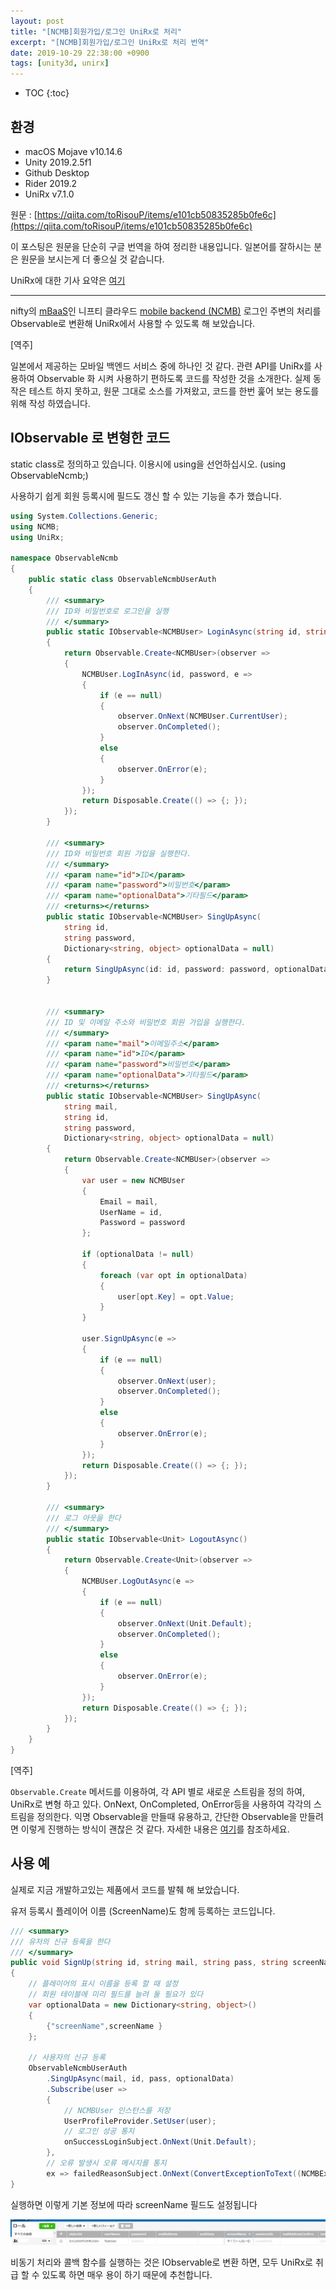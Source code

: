 ```yaml
---
layout: post
title: "[NCMB]회원가입/로그인 UniRx로 처리"
excerpt: "[NCMB]회원가입/로그인 UniRx로 처리 번역"
date: 2019-10-29 22:38:00 +0900
tags: [unity3d, unirx]
---
```

* TOC
{:toc}

## 환경

- macOS Mojave v10.14.6
- Unity 2019.2.5f1
- Github Desktop
- Rider 2019.2
- UniRx v7.1.0

원문 : [https://qiita.com/toRisouP/items/e101cb50835285b0fe6c](https://qiita.com/toRisouP/items/e101cb50835285b0fe6c)

이 포스팅은 원문을 단순히 구글 번역을 하여 정리한 내용입니다. 일본어를 잘하시는 분은 원문을 보시는게 더 좋으실 것 같습니다. 

UniRx에 대한 기사 요약은 [여기](https://qiita.com/toRisouP/items/48b9fa25df64d3c6a392)

---

nifty의 [mBaaS](https://en.wikipedia.org/wiki/Mobile_backend_as_a_service)인 니프티 클라우드 [mobile backend (NCMB)](https://mbaas.nifcloud.com) 로그인  주변의 처리를 Observable로 변환해 UniRx에서 사용할 수 있도록 해 보았습니다.

[역주]

일본에서 제공하는 모바일 백엔드 서비스 중에 하나인 것 같다. 관련 API를 UniRx를 사용하여 Observable 화 시켜 사용하기 편하도록 코드를 작성한 것을 소개한다. 실제 동작은 테스트 하지 못하고, 원문 그대로 소스를 가져왔고, 코드를 한번 훑어 보는 용도를 위해 작성 하였습니다.

## IObservable 로 변형한 코드

static class로 정의하고 있습니다. 이용시에 using을 선언하십시오. (using ObservableNcmb;)

사용하기 쉽게 회원 등록시에 필드도 갱신 할 수 있는 기능을 추가 했습니다.
```cs
using System.Collections.Generic;
using NCMB;
using UniRx;

namespace ObservableNcmb
{
    public static class ObservableNcmbUserAuth
    {
        /// <summary>
        /// ID와 비밀번호로 로그인을 실행
        /// </summary>
        public static IObservable<NCMBUser> LoginAsync(string id, string password)
        {
            return Observable.Create<NCMBUser>(observer =>
            {
                NCMBUser.LogInAsync(id, password, e =>
                {
                    if (e == null)
                    {
                        observer.OnNext(NCMBUser.CurrentUser);
                        observer.OnCompleted();
                    }
                    else
                    {
                        observer.OnError(e);
                    }
                });
                return Disposable.Create(() => {; });
            });
        }

        /// <summary>
        /// ID와 비밀번호 회원 가입을 실행한다.
        /// </summary>
        /// <param name="id">ID</param>
        /// <param name="password">비밀번호</param>
        /// <param name="optionalData">기타필드</param>
        /// <returns></returns>
        public static IObservable<NCMBUser> SingUpAsync(
            string id,
            string password,
            Dictionary<string, object> optionalData = null)
        {
            return SingUpAsync(id: id, password: password, optionalData: optionalData, mail: null);
        }


        /// <summary>
        /// ID 및 이메일 주소와 비밀번호 회원 가입을 실행한다.
        /// </summary>
        /// <param name="mail">이메일주소</param>
        /// <param name="id">ID</param>
        /// <param name="password">비밀번호</param>
        /// <param name="optionalData">기타필드</param>
        /// <returns></returns>
        public static IObservable<NCMBUser> SingUpAsync(
            string mail,
            string id,
            string password,
            Dictionary<string, object> optionalData = null)
        {
            return Observable.Create<NCMBUser>(observer =>
            {
                var user = new NCMBUser
                {
                    Email = mail,
                    UserName = id,
                    Password = password
                };

                if (optionalData != null)
                {
                    foreach (var opt in optionalData)
                    {
                        user[opt.Key] = opt.Value;
                    }
                }

                user.SignUpAsync(e =>
                {
                    if (e == null)
                    {
                        observer.OnNext(user);
                        observer.OnCompleted();
                    }
                    else
                    {
                        observer.OnError(e);
                    }
                });
                return Disposable.Create(() => {; });
            });
        }

        /// <summary>
        /// 로그 아웃을 한다
        /// </summary>
        public static IObservable<Unit> LogoutAsync()
        {
            return Observable.Create<Unit>(observer =>
            {
                NCMBUser.LogOutAsync(e =>
                {
                    if (e == null)
                    {
                        observer.OnNext(Unit.Default);
                        observer.OnCompleted();
                    }
                    else
                    {
                        observer.OnError(e);
                    }
                });
                return Disposable.Create(() => {; });
            });
        }
    }
}
```

[역주]

`Observable.Create` 메서드를 이용하여, 각 API 별로 새로운 스트림을 정의 하여, UniRx로 변형 하고 있다. OnNext, OnCompleted, OnError등을 사용하여 각각의 스트림을 정의한다. 익명 Observable을 만들때 유용하고, 간단한 Observable을 만들려면 이렇게 진행하는 방식이 괜찮은 것 같다. 자세한 내용은 [여기](https://qiita.com/toRisouP/items/86fea641982e6e16dac6#observablecreate)를 참조하세요.

## 사용 예

실제로 지금 개발하고있는 제품에서 코드를 발췌 해 보았습니다.

유저 등록시 플레이어 이름 (ScreenName)도 함께 등록하는 코드입니다.
```cs
/// <summary>
/// 유저의 신규 등록을 한다
/// </summary>
public void SignUp(string id, string mail, string pass, string screenName)
{
    // 플레이어의 표시 이름을 등록 할 때 설정
    // 회원 테이블에 미리 필드를 늘려 둘 필요가 있다
    var optionalData = new Dictionary<string, object>()
    {
        {"screenName",screenName }
    };

    // 사용자의 신규 등록
    ObservableNcmbUserAuth
        .SingUpAsync(mail, id, pass, optionalData)
        .Subscribe(user =>
        {
            // NCMBUser 인스턴스를 저장
            UserProfileProvider.SetUser(user);
            // 로그인 성공 통지
            onSuccessLoginSubject.OnNext(Unit.Default);
        },
        // 오류 발생시 오류 메시지를 통지
        ex => failedReasonSubject.OnNext(ConvertExceptionToText((NCMBException)ex)));
}
```

실행하면 이렇게 기본 정보에 따라 screenName 필드도 설정됩니다

![](/images/unity3d/2019-10-29-1.jpeg)

비동기 처리와 콜백 함수를 실행하는 것은 IObservable로 변환 하면, 모두 UniRx로 취급 할 수 있도록 하면 매우 용이 하기 때문에 추천합니다.